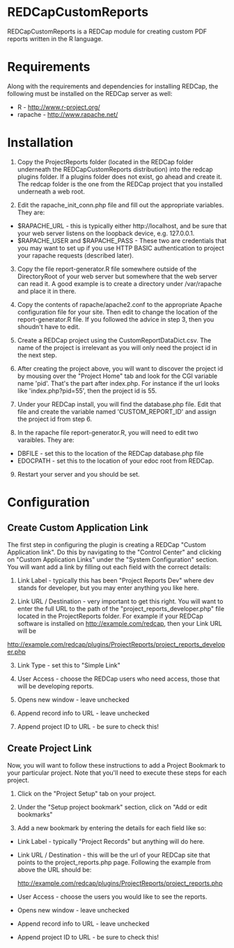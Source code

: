 REDCapCustomReports
===================

REDCapCustomReports is a REDCap module for creating custom PDF reports written in the R language. 

Requirements
============

Along with the requirements and dependencies for installing REDCap, the following must be installed on the REDCap server as well:

* R - http://www.r-project.org/
* rapache - http://www.rapache.net/

Installation
============

1. Copy the ProjectReports folder (located in the REDCap folder underneath the REDCapCustomReports distribution) into the redcap plugins folder. If a plugins folder does not exist, go ahead and create it. The redcap folder is the one from the REDCap project that you installed underneath a web root.

2. Edit the rapache_init_conn.php file and fill out the appropriate variables. They are:
- $RAPACHE_URL - this is typically either http://localhost, and be sure that your web server listens on the loopback device, e.g. 127.0.0.1.
- $RAPACHE_USER and $RAPACHE_PASS - These two are credentials that you may want to set up if you use HTTP BASIC authentication to project your rapache requests (described later).

3. Copy the file report-generator.R file somewhere outside of the DirectoryRoot of your web server but somewhere that the web server can read it. A good example is to create a directory under /var/rapache and place it in there.

4. Copy the contents of rapache/apache2.conf to the appropriate Apache configuration file for your site. Then edit to change the location of the report-generator.R file. If you followed the advice in step 3, then you shoudn't have to edit.

5. Create a REDCap project using the CustomReportDataDict.csv. The name of the project is irrelevant as you will only need the project id in the next step.

6. After creating the project above, you will want to discover the project id by mousing over the "Project Home" tab and look for the CGI variable name 'pid'. That's the part after index.php. For instance if the url looks like 'index.php?pid=55', then the project id is 55.

7. Under your REDCap install, you will find the database.php file. Edit that file and create the variable named 'CUSTOM_REPORT_ID' and assign the project id from step 6.

8. In the rapache file report-generator.R, you will need to edit two varaibles. They are:
- DBFILE - set this to the location of the REDCap database.php file
- EDOCPATH - set this to the location of your edoc root from REDCap.

9. Restart your server and you should be set.

Configuration
=============

Create Custom Application Link
------------------------------

The first step in configuring the plugin is creating a REDCap "Custom Application link". Do this by navigating to the "Control Center" and clicking on "Custom Application Links" under the "System Configuration" section. You will want add a link by filling out each field with the correct details:

1. Link Label - typically this has been "Project Reports Dev" where dev stands for developer, but you may enter anything you like here.

2. Link URL / Destination - very important to get this right. You will want to enter the full URL to the path of the "project_reports_developer.php" file located in the ProjectReports folder. For example if your REDCap software is installed on http://example.com/redcap, then  your Link URL will be 

  http://example.com/redcap/plugins/ProjectReports/project_reports_developer.php

3. Link Type - set this to "Simple Link"

4. User Access - choose the REDCap users who need access, those that will be developing reports.

5. Opens new window - leave unchecked

6. Append record info to URL - leave unchecked

7. Append project ID to URL - be sure to check this!


Create Project Link
-------------------

Now, you will want to follow these instructions to add a Project Bookmark  to your particular project. Note that you'll need to execute these steps for each project.

1. Click on the "Project Setup" tab on your project.

2. Under the "Setup project bookmark" section, click on "Add or edit bookmarks"

3. Add a new bookmark by entering the details for each field like so:

 - Link Label - typically "Project Records" but anything will do here.

 - Link URL / Destination - this will be the url of your REDCap site that points to the project_reports.php page. Following the example from above the URL should be:

   http://example.com/redcap/plugins/ProjectReports/project_reports.php

 - User Access - choose the users you would like to see the reports.

 - Opens new window - leave unchecked

 - Append record info to URL - leave unchecked

 - Append project ID to URL - be sure to check this!
